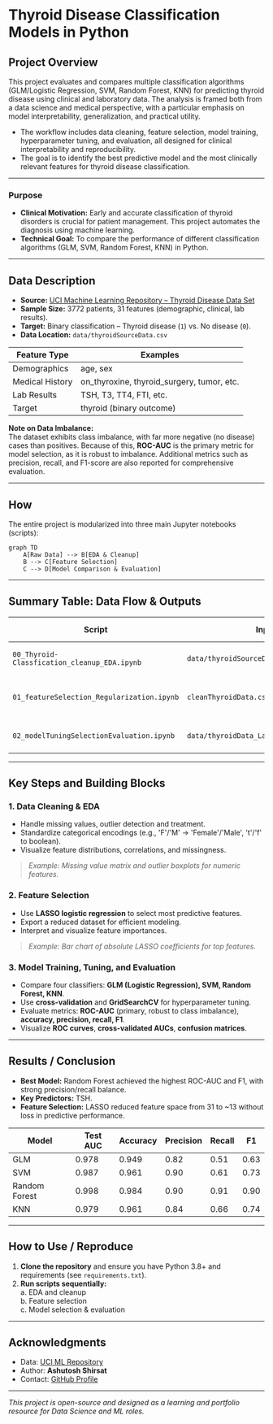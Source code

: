 # Thyroid Disease Classification Models in Python

## Project Overview

This project evaluates and compares multiple classification algorithms (GLM/Logistic Regression, SVM, Random Forest, KNN) for predicting thyroid disease using clinical and laboratory data. The analysis is framed both from a data science and medical perspective, 
with a particular emphasis on model interpretability, generalization, and practical utility.
- The workflow includes data cleaning, feature selection, model training, hyperparameter tuning, and evaluation, all designed for clinical interpretability and reproducibility. 
- The goal is to identify the best predictive model and the most clinically relevant features for thyroid disease classification.

---

### **Purpose**

- **Clinical Motivation:** Early and accurate classification of thyroid disorders is crucial for patient management. This project automates the diagnosis using machine learning.
- **Technical Goal:** To compare the performance of different classification algorithms (GLM, SVM, Random Forest, KNN) in Python.

---

## **Data Description**

- **Source:** [UCI Machine Learning Repository – Thyroid Disease Data Set](https://archive.ics.uci.edu/ml/datasets/thyroid+disease)
- **Sample Size:** 3772 patients, 31 features (demographic, clinical, lab results).
- **Target:** Binary classification – Thyroid disease (`1`) vs. No disease (`0`).
- **Data Location:** `data/thyroidSourceData.csv`

| Feature Type    | Examples                                   |
|-----------------|--------------------------------------------|
| Demographics    | age, sex                                   |
| Medical History | on_thyroxine, thyroid_surgery, tumor, etc. |
| Lab Results     | TSH, T3, TT4, FTI, etc.                    |
| Target          | thyroid (binary outcome)                   |

**Note on Data Imbalance:**  
The dataset exhibits class imbalance, with far more negative (no disease) cases than positives. Because of this, **ROC-AUC** is the primary metric for model selection, as it is robust to imbalance. Additional metrics such as precision, recall, and F1-score are also reported for comprehensive evaluation.

---

## **How**

The entire project is modularized into three main Jupyter notebooks (scripts):

```mermaid
graph TD
    A[Raw Data] --> B[EDA & Cleanup]
    B --> C[Feature Selection]
    C --> D[Model Comparison & Evaluation]
```

---

## **Summary Table: Data Flow & Outputs**

| Script                                      | Input File                          | Output File                               | Key Visuals/Outputs                  |
|----------------------------------------------|-------------------------------------|-------------------------------------------|--------------------------------------|
| `00_Thyroid-Classfication_cleanup_EDA.ipynb`   | `data/thyroidSourceData.csv`        | `cleanThyroidData.csv`                    | Data overview, missingness, boxplots |
| `01_featureSelection_Regularization.ipynb`      | `cleanThyroidData.csv`              | `data/thyroidData_Lasso_featureselected.csv` | Feature importance barplot, LASSO plot |
| `02_modelTuningSelectionEvaluation.ipynb`        | `data/thyroidData_Lasso_featureselected.csv` | N/A (metrics in notebook)            | ROC curves, boxplots, confusion mat. |

---

## **Key Steps and Building Blocks**

### **1. Data Cleaning & EDA**
- Handle missing values, outlier detection and treatment.
- Standardize categorical encodings (e.g., 'F'/'M' → 'Female'/'Male', 't'/'f' to boolean).
- Visualize feature distributions, correlations, and missingness.

> _Example: Missing value matrix and outlier boxplots for numeric features._

### **2. Feature Selection**
- Use **LASSO logistic regression** to select most predictive features.
- Export a reduced dataset for efficient modeling.
- Interpret and visualize feature importances.

> _Example: Bar chart of absolute LASSO coefficients for top features._

### **3. Model Training, Tuning, and Evaluation**
- Compare four classifiers: **GLM (Logistic Regression), SVM, Random Forest, KNN**.
- Use **cross-validation** and **GridSearchCV** for hyperparameter tuning.
- Evaluate metrics: **ROC-AUC** (primary, robust to class imbalance), **accuracy, precision, recall, F1**.
- Visualize **ROC curves**, **cross-validated AUCs**, **confusion matrices**.

---

## **Results / Conclusion**

- **Best Model:** Random Forest achieved the highest ROC-AUC and F1, with strong precision/recall balance.
- **Key Predictors:** TSH.
- **Feature Selection:** LASSO reduced feature space from 31 to ~13 without loss in predictive performance.

| Model         | Test AUC | Accuracy | Precision | Recall | F1    |
|---------------|----------|----------|-----------|--------|-------|
| GLM           | 0.978    | 0.949    | 0.82      | 0.51   | 0.63  |
| SVM           | 0.987    | 0.961    | 0.90      | 0.61   | 0.73  |
| Random Forest | 0.998    | 0.984    | 0.90      | 0.91   | 0.90  |
| KNN           | 0.979    | 0.961    | 0.84      | 0.66   | 0.74  |

---

## **How to Use / Reproduce**

1. **Clone the repository** and ensure you have Python 3.8+ and requirements (see `requirements.txt`).
2. **Run scripts sequentially:**  
   a. EDA and cleanup  
   b. Feature selection  
   c. Model selection & evaluation  

---

## **Acknowledgments**

- Data: [UCI ML Repository](https://archive.ics.uci.edu/ml/datasets/thyroid+disease)
- Author: **Ashutosh Shirsat**
- Contact: [GitHub Profile](https://github.com/Hsotuhsa-S)

---

_This project is open-source and designed as a learning and portfolio resource for Data Science and ML roles._
